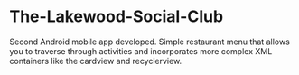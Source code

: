 # The-Lakewood-Social-Club
Second Android mobile app developed. Simple restaurant menu that allows you to traverse through activities and incorporates more complex XML containers like the cardview and recyclerview.
